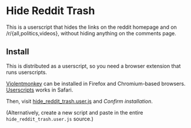 # Hide Reddit Trash

This is a userscript that hides the links on the reddit homepage and on /r/{all,politics,videos}, without hiding anything on the comments page.

## Install

This is distributed as a userscript, so you need a browser extension that runs userscripts.

[Violentmonkey](https://violentmonkey.github.io/) can be installed in Firefox and Chromium-based browsers. [Userscripts](https://apps.apple.com/us/app/userscripts/id1463298887) works in Safari.

Then, visit [hide_reddit_trash.user.js](https://raw.githubusercontent.com/ludios/hide-reddit-trash/master/hide_reddit_trash.user.js) and _Confirm installation_.

(Alternatively, create a new script and paste in the entire <code>hide_reddit_trash.user.js</code> source.)
